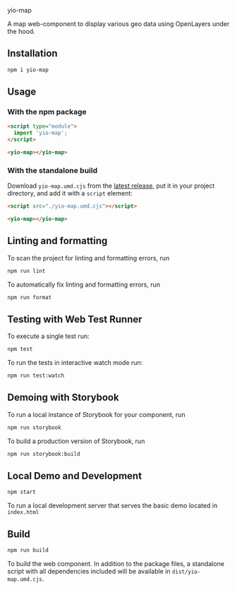 yio-map

A map web-component to display various geo data using OpenLayers under the hood.

## Installation

```bash
npm i yio-map
```

## Usage

### With the npm package

```html
<script type="module">
  import 'yio-map';
</script>

<yio-map></yio-map>
```

### With the standalone build

Download `yio-map.umd.cjs` from the [latest release](https://github.com/yiogmbh/yio-map/releases/latest), put it in your project directory, and add it with a `script` element:

```html
<script src="./yio-map.umd.cjs"></script>

<yio-map></yio-map>
```

## Linting and formatting

To scan the project for linting and formatting errors, run

```bash
npm run lint
```

To automatically fix linting and formatting errors, run

```bash
npm run format
```

## Testing with Web Test Runner

To execute a single test run:

```bash
npm test
```

To run the tests in interactive watch mode run:

```bash
npm run test:watch
```

## Demoing with Storybook

To run a local instance of Storybook for your component, run

```bash
npm run storybook
```

To build a production version of Storybook, run

```bash
npm run storybook:build
```

## Local Demo and Development

```bash
npm start
```

To run a local development server that serves the basic demo located in `index.html`

## Build

```bash
npm run build
```

To build the web component. In addition to the package files, a standalone script with all dependencies included will be available in `dist/yio-map.umd.cjs`.
